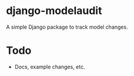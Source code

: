 # django-modelaudit

A simple Django package to track model changes.

# Todo

- Docs, example changes, etc.